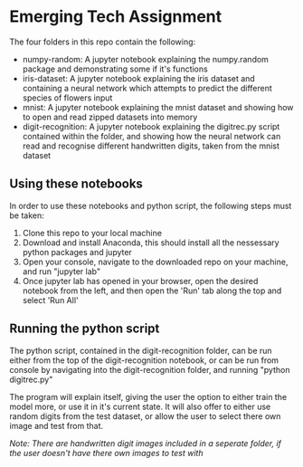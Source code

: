 # Emerging Tech Assignment

The four folders in this repo contain the following:

<ul>
  <li>numpy-random: A jupyter notebook explaining the numpy.random package and demonstrating some if it's functions</li>
  <li>iris-dataset: A jupyter notebook explaining the iris dataset and containing a neural network which attempts to predict the different species of      flowers input</li>
  <li>mnist: A jupyter notebook explaining the mnist dataset and showing how to open and read zipped datasets into memory</li>
  <li>digit-recognition: A jupyter notebook explaining the digitrec.py script contained within the folder, and showing how the neural network can read and recognise different handwritten digits, taken from the mnist dataset</li>
</ul>

## Using these notebooks

In order to use these notebooks and python script, the following steps must be taken:

<ol>
  <li>Clone this repo to your local machine</li>
  <li>Download and install Anaconda, this should install all the nessessary python packages and jupyter</li>
  <li>Open your console, navigate to the downloaded repo on your machine, and run "jupyter lab"</li>
  <li>Once jupyter lab has opened in your browser, open the desired notebook from the left, and then open the 'Run' tab along the top and select 'Run All'</li> 
</ol>

## Running the python script

The python script, contained in the digit-recognition folder, can be run either from the top of the digit-recognition notebook, or can be run from console by navigating into the digit-recognition folder, and running "python digitrec.py"

The program will explain itself, giving the user the option to either train the model more, or use it in it's current state.
It will also offer to either use random digits from the test dataset, or allow the user to select there own image and test from that.

*Note: There are handwritten digit images included in a seperate folder, if the user doesn't have there own images to test with*
